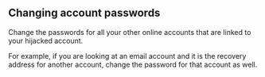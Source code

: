 
## Changing account passwords

Change the passwords for all your other online accounts that are linked to your hijacked account.

For example, if you are looking at an email account and it is the recovery address for another account, change the password for that account as well.
